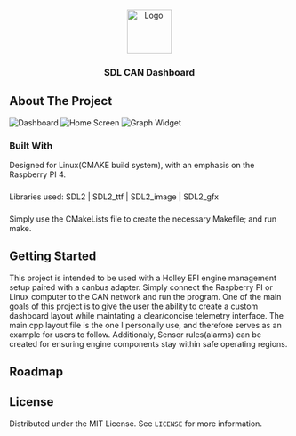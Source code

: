 <!-- PROJECT LOGO -->
<br />
<p align="center">
  <a href="https://github.com/othneildrew/Best-README-Template">
    <img src="images/logo.png" alt="Logo" width="80" height="80">
  </a>

  <h3 align="center">SDL CAN Dashboard</h3>

<!-- ABOUT THE PROJECT -->
## About The Project
![Dashboard](https://github.com/dbbert7729/SDL_Dashboard_CAN/blob/master/s1.jpg)
![Home Screen](https://github.com/dbbert7729/SDL_Dashboard_CAN/blob/master/s2.jpg)
![Graph Widget](https://github.com/dbbert7729/SDL_Dashboard_CAN/blob/master/s3.jpg)


### Built With
Designed for Linux(CMAKE build system), with an emphasis on the Raspberry PI 4.
###
Libraries used:
SDL2 | SDL2_ttf | SDL2_image | SDL2_gfx
###
Simply use the CMakeLists file to create the necessary Makefile; and run make.

<!-- GETTING STARTED -->
## Getting Started
This project is intended to be used with a Holley EFI engine management setup paired with a canbus adapter. Simply connect the Raspberry PI or Linux computer to the CAN network and run the program.
One of the main goals of this project is to give the user the ability to create a custom dashboard layout while maintating a clear/concise telemetry interface. 
The main.cpp layout file is the one I personally use, and therefore serves as an example for users to follow.
Additionaly, Sensor rules(alarms) can be created for ensuring engine components stay within safe operating regions. 

<!-- ROADMAP -->
## Roadmap

<!-- LICENSE -->
## License

Distributed under the MIT License. See `LICENSE` for more information.
